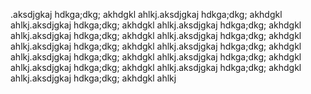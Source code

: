 .aksdjgkaj hdkga;dkg; akhdgkl ahlkj.aksdjgkaj hdkga;dkg; akhdgkl ahlkj.aksdjgkaj hdkga;dkg; akhdgkl ahlkj.aksdjgkaj hdkga;dkg; akhdgkl ahlkj.aksdjgkaj hdkga;dkg; akhdgkl ahlkj.aksdjgkaj hdkga;dkg; akhdgkl ahlkj.aksdjgkaj hdkga;dkg; akhdgkl ahlkj.aksdjgkaj hdkga;dkg; akhdgkl ahlkj.aksdjgkaj hdkga;dkg; akhdgkl ahlkj.aksdjgkaj hdkga;dkg; akhdgkl ahlkj.aksdjgkaj hdkga;dkg; akhdgkl ahlkj.aksdjgkaj hdkga;dkg; akhdgkl ahlkj.aksdjgkaj hdkga;dkg; akhdgkl ahlkj